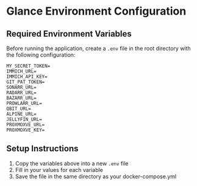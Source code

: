 # Glance Environment Configuration

## Required Environment Variables

Before running the application, create a `.env` file in the root directory with the following configuration:

```shell
MY_SECRET_TOKEN=
IMMICH_URL=
IMMICH_API_KEY=
GIT_PAT_TOKEN=
SONARR_URL=
RADARR_URL=
BAZARR_URL=
PROWLARR_URL=
QBIT_URL=
ALPINE_URL=
JELLYFIN_URL=
PROXMOXVE_URL=
PROXMOXVE_KEY=
```

## Setup Instructions

1. Copy the variables above into a new `.env` file
2. Fill in your values for each variable
3. Save the file in the same directory as your docker-compose.yml
